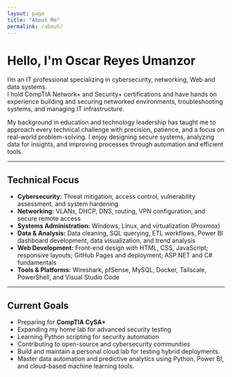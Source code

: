 ```yaml
---
layout: page
title: "About Me"
permalink: /about/
---
```


#  Hello, I'm Oscar Reyes Umanzor

I’m an IT professional specializing in cybersecurity, networking, Web and data systems.  
I hold CompTIA Network+ and Security+ certifications and have hands on experience building and securing networked environments, troubleshooting systems, and managing IT infrastructure.  

My background in education and technology leadership has taught me to approach every technical challenge with precision, patience, and a focus on real-world problem-solving. I enjoy designing secure systems, analyzing data for insights, and improving processes through automation and efficient tools.

---

## Technical Focus

- **Cybersecurity:** Threat mitigation, access control, vulnerability assessment, and system hardening
- **Networking:** VLANs, DHCP, DNS, routing, VPN configuration, and secure remote access 
- **Systems Administration:** Windows, Linux, and virtualization (Proxmox)  
- **Data & Analysis:** Data cleaning, SQL querying, ETL workflows, Power BI dashboard development, data visualization, and trend analysis
- **Web Development:** Front-end design with HTML, CSS, JavaScript; responsive layouts; GitHub Pages and deployment; ASP.NET and C# fundamentals
- **Tools & Platforms:** Wireshark, pfSense, MySQL, Docker, Tailscale, PowerShell, and Visual Studio Code

---

## Current Goals

- Preparing for **CompTIA CySA+**
- Expanding my home lab for advanced security testing  
- Learning Python scripting for security automation  
- Contributing to open-source and cybersecurity communities  
- Build and maintain a personal cloud lab for testing hybrid deployments.
- Master data automation and predictive analytics using Python, Power BI, and cloud-based machine learning tools.


